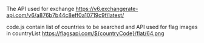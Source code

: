 The API used for exchange
https://v6.exchangerate-api.com/v6/a876b7b44c8eff0a10719c9f/latest/

code.js contain list of countries to be searched and
API used for flag images in countryList
https://flagsapi.com/${countryCode}/flat/64.png
